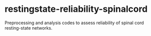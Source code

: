 # restingstate-reliability-spinalcord
Preprocessing and analysis codes to assess reliability of spinal cord resting-state networks.
